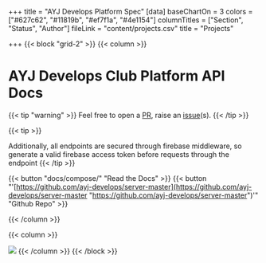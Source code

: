 +++
title = "AYJ Develops Platform Spec"
[data]
baseChartOn = 3
colors = ["#627c62", "#11819b", "#ef7f1a", "#4e1154"]
columnTitles = ["Section", "Status", "Author"]
fileLink = "content/projects.csv"
title = "Projects"

+++
{{< block "grid-2" >}}
{{< column >}}

# AYJ Develops Club Platform API Docs

{{< tip "warning" >}}
Feel free to open a [PR](https://github.com/ayj-develops/server-master/pulls "Make a pull request"), raise an [issue](https://github.com/ayj-develops/server-master/issues "Open a Github Issue")(s). {{< /tip >}}

{{< tip >}}

Additionally, all endpoints are secured through firebase middleware, so generate a valid firebase access token before requests through the endpoint {{< /tip >}}

{{< button "docs/compose/" "Read the Docs" >}}  {{< button "'[https://github.com/ayj-develops/server-master](https://github.com/ayj-develops/server-master "https://github.com/ayj-develops/server-master")'" "Github Repo" >}}

{{< /column >}}

{{< column >}}

![](/uploads/ayj-image.png)
{{< /column >}}
{{< /block >}}
